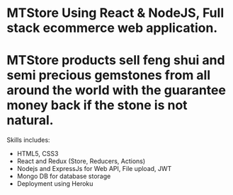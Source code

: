 # MTStore Using React & NodeJS, Full stack ecommerce web application.
# MTStore products sell feng shui and semi precious gemstones from all around the world with the guarantee money back if the stone is not natural.

Skills includes:
- HTML5, CSS3
- React and Redux (Store, Reducers, Actions)
- Nodejs and ExpressJs for Web API, File upload, JWT
- Mongo DB for database storage
- Deployment using Heroku
